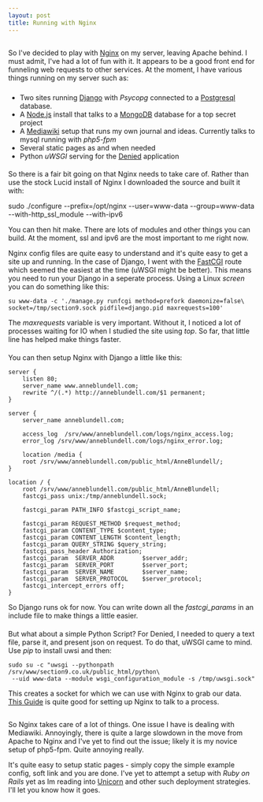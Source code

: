 ```yaml
---
layout: post
title: Running with Nginx
---
```


##
So I've decided to play with [Nginx](http://wiki.nginx.org/) on my server, leaving Apache behind. I must admit, I've had a lot of fun with it. It appears to be a good front end for funneling web requests to other services. At the moment, I have various things running on my server such as:

###
* Two sites running [Django](http://www.djangoproject.com/) with *Psycopg* connected to a [Postgresql](www.postgresql.org) database.
* A [Node.js](nodejs.org) install that talks to a [MongoDB](www.mongodb.org) database for a top secret project
* A [Mediawiki](http://www.mediawiki.org) setup that runs my own journal and ideas. Currently talks to mysql running with *php5-fpm*
* Several static pages as and when needed
* Python *uWSGI* serving for the [Denied](http://saito.section9.co.uk) application

####
So there is a fair bit going on that Nginx needs to take care of. Rather than use the stock Lucid install of Nginx I downloaded the source and built it with:

 sudo ./configure --prefix=/opt/nginx --user=www-data --group=www-data --with-http_ssl_module --with-ipv6

You can then hit make. There are lots of modules and other things you can build. At the moment, ssl and ipv6 are the most important to me right now.

Nginx config files are quite easy to understand and it's quite easy to get a site up and running. In the case of Django, I went with the [FastCGI](https://docs.djangoproject.com/en/dev/howto/deployment/fastcgi/) route which seemed the easiest at the time (uWSGI might be better). This means you need to run your Django in a seperate process. Using a Linux *screen* you can do something like this:

	su www-data -c './manage.py runfcgi method=prefork daemonize=false\ 
	socket=/tmp/section9.sock pidfile=django.pid maxrequests=100'

The *maxrequests* variable is very important. Without it, I noticed a lot of processes waiting for IO when I studied the site using *top*. So far, that little line has helped make things faster.

####
You can then setup Nginx with Django a little like this:

	server {
 		listen 80;
 		server_name www.anneblundell.com;
 		rewrite ^/(.*) http://anneblundell.com/$1 permanent;
 	}

 	server {
        server_name anneblundell.com;

        access_log  /srv/www/anneblundell.com/logs/nginx_access.log;
		error_log /srv/www/anneblundell.com/logs/nginx_error.log;

		location /media {
		root /srv/www/anneblundell.com/public_html/AnneBlundell/;
	}

	location / {
		root /srv/www/anneblundell.com/public_html/AnneBlundell;
		fastcgi_pass unix:/tmp/anneblundell.sock;

		fastcgi_param PATH_INFO $fastcgi_script_name;

		fastcgi_param REQUEST_METHOD $request_method;
        fastcgi_param CONTENT_TYPE $content_type;
       	fastcgi_param CONTENT_LENGTH $content_length;
		fastcgi_param QUERY_STRING $query_string;
		fastcgi_pass_header Authorization;
        fastcgi_param  SERVER_ADDR        $server_addr;
		fastcgi_param  SERVER_PORT        $server_port;
		fastcgi_param  SERVER_NAME        $server_name;
		fastcgi_param  SERVER_PROTOCOL 	  $server_protocol; 
		fastcgi_intercept_errors off;
	}	

So Django runs ok for now. You can write down all the *fastcgi_params* in an include file to make things a little easier.

####
But what about a simple Python Script? For Denied, I needed to query a text file, parse it, and present json on request. To do that, uWSGI came to mind. Use *pip* to install uwsi and then:

	sudo su -c "uwsgi --pythonpath /srv/www/section9.co.uk/public_html/python\
	 --uid www-data --module wsgi_configuration_module -s /tmp/uwsgi.sock"

This creates a socket for which we can use with Nginx to grab our data. [This Guide](http://kbeezie.com/view/circuits-nginx-uwsgi/) is quite good for setting up Nginx to talk to a process.

##
So Nginx takes care of a lot of things. One issue I have is dealing with Mediawiki. Annoyingly, there is quite a large slowdown in the move from Apache to Nginx and I've yet to find out the issue; likely it is my novice setup of php5-fpm. Quite annoying really. 

It's quite easy to setup static pages - simply copy the simple example config, soft link and you are done. I've yet to attempt a setup with *Ruby on Rails* yet as Im reading into [Unicorn](https://github.com/blog/517-unicorn) and other such deployment strategies. I'll let you know how it goes.